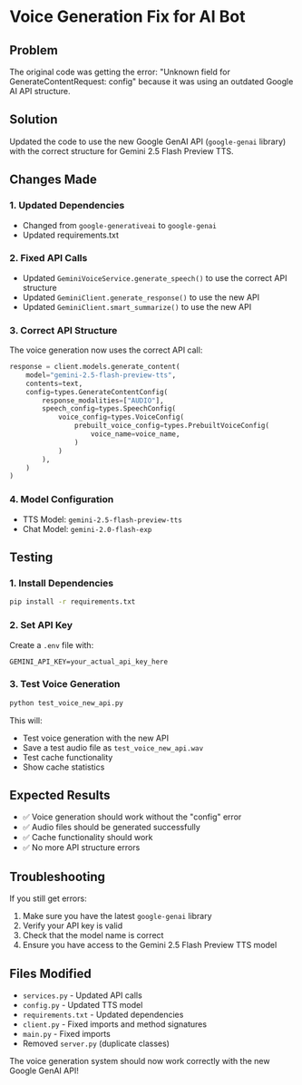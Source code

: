 # Voice Generation Fix for AI Bot

## Problem
The original code was getting the error: "Unknown field for GenerateContentRequest: config" because it was using an outdated Google AI API structure.

## Solution
Updated the code to use the new Google GenAI API (`google-genai` library) with the correct structure for Gemini 2.5 Flash Preview TTS.

## Changes Made

### 1. Updated Dependencies
- Changed from `google-generativeai` to `google-genai`
- Updated requirements.txt

### 2. Fixed API Calls
- Updated `GeminiVoiceService.generate_speech()` to use the correct API structure
- Updated `GeminiClient.generate_response()` to use the new API
- Updated `GeminiClient.smart_summarize()` to use the new API

### 3. Correct API Structure
The voice generation now uses the correct API call:
```python
response = client.models.generate_content(
    model="gemini-2.5-flash-preview-tts",
    contents=text,
    config=types.GenerateContentConfig(
        response_modalities=["AUDIO"],
        speech_config=types.SpeechConfig(
            voice_config=types.VoiceConfig(
                prebuilt_voice_config=types.PrebuiltVoiceConfig(
                    voice_name=voice_name,
                )
            )
        ),
    )
)
```

### 4. Model Configuration
- TTS Model: `gemini-2.5-flash-preview-tts`
- Chat Model: `gemini-2.0-flash-exp`

## Testing

### 1. Install Dependencies
```bash
pip install -r requirements.txt
```

### 2. Set API Key
Create a `.env` file with:
```
GEMINI_API_KEY=your_actual_api_key_here
```

### 3. Test Voice Generation
```bash
python test_voice_new_api.py
```

This will:
- Test voice generation with the new API
- Save a test audio file as `test_voice_new_api.wav`
- Test cache functionality
- Show cache statistics

## Expected Results
- ✅ Voice generation should work without the "config" error
- ✅ Audio files should be generated successfully
- ✅ Cache functionality should work
- ✅ No more API structure errors

## Troubleshooting
If you still get errors:
1. Make sure you have the latest `google-genai` library
2. Verify your API key is valid
3. Check that the model name is correct
4. Ensure you have access to the Gemini 2.5 Flash Preview TTS model

## Files Modified
- `services.py` - Updated API calls
- `config.py` - Updated TTS model
- `requirements.txt` - Updated dependencies
- `client.py` - Fixed imports and method signatures
- `main.py` - Fixed imports
- Removed `server.py` (duplicate classes)

The voice generation system should now work correctly with the new Google GenAI API!
